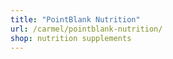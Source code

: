 ```yaml
---
title: "PointBlank Nutrition"
url: /carmel/pointblank-nutrition/
shop: nutrition supplements
---
```

